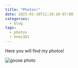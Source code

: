 ```yaml
---
title: "Photos!"
date: 2023-03-30T11:24:10-07:00
categories:
  - blog
tags:
  - photos
  - knes381
---
```


Here you will find my photos!

![goose photo](/website/assests/images/goose.jpg)

